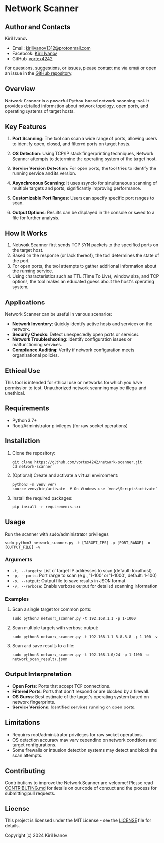 
# Network Scanner

## Author and Contacts

Kiril Ivanov

- Email: kirilivanov1312@protonmail.com
- Facebook: [Kiril Ivanov](https://www.facebook.com/exploitdb1312420)
- GitHub: [vortex4242](https://github.com/vortex4242)

For questions, suggestions, or issues, please contact me via email or open an issue in the [GitHub repository](https://github.com/vortex4242/network-scanner/issues).

## Overview

Network Scanner is a powerful Python-based network scanning tool. It provides detailed information about network topology, open ports, and operating systems of target hosts.

## Key Features

1. **Port Scanning**: The tool can scan a wide range of ports, allowing users to identify open, closed, and filtered ports on target hosts.

2. **OS Detection**: Using TCP/IP stack fingerprinting techniques, Network Scanner attempts to determine the operating system of the target host.

3. **Service Version Detection**: For open ports, the tool tries to identify the running service and its version.

4. **Asynchronous Scanning**: It uses asyncio for simultaneous scanning of multiple targets and ports, significantly improving performance.

5. **Customizable Port Ranges**: Users can specify specific port ranges to scan.

6. **Output Options**: Results can be displayed in the console or saved to a file for further analysis.

## How It Works

1. Network Scanner first sends TCP SYN packets to the specified ports on the target host.
2. Based on the response (or lack thereof), the tool determines the state of the port.
3. For open ports, the tool attempts to gather additional information about the running service.
4. Using characteristics such as TTL (Time To Live), window size, and TCP options, the tool makes an educated guess about the host's operating system.

## Applications

Network Scanner can be useful in various scenarios:

- **Network Inventory**: Quickly identify active hosts and services on the network.
- **Security Checks**: Detect unexpectedly open ports or services.
- **Network Troubleshooting**: Identify configuration issues or malfunctioning services.
- **Compliance Auditing**: Verify if network configuration meets organizational policies.

## Ethical Use

This tool is intended for ethical use on networks for which you have permission to test. Unauthorized network scanning may be illegal and unethical.

## Requirements

- Python 3.7+
- Root/Administrator privileges (for raw socket operations)

## Installation

1. Clone the repository:
   ```
   git clone https://github.com/vortex4242/network-scanner.git
   cd network-scanner
   ```

2. (Optional) Create and activate a virtual environment:
   ```
   python3 -m venv venv
   source venv/bin/activate  # On Windows use `venv\Scripts\activate`
   ```

3. Install the required packages:
   ```
   pip install -r requirements.txt
   ```

## Usage

Run the scanner with sudo/administrator privileges:

```
sudo python3 network_scanner.py -t [TARGET_IPS] -p [PORT_RANGE] -o [OUTPUT_FILE] -v
```

### Arguments

- `-t, --targets`: List of target IP addresses to scan (default: localhost)
- `-p, --ports`: Port range to scan (e.g., '1-100' or '1-1000', default: 1-100)
- `-o, --output`: Output file to save results in JSON format
- `-v, --verbose`: Enable verbose output for detailed scanning information

### Examples

1. Scan a single target for common ports:
   ```
   sudo python3 network_scanner.py -t 192.168.1.1 -p 1-1000
   ```

2. Scan multiple targets with verbose output:
   ```
   sudo python3 network_scanner.py -t 192.168.1.1 8.8.8.8 -p 1-100 -v
   ```

3. Scan and save results to a file:
   ```
   sudo python3 network_scanner.py -t 192.168.1.0/24 -p 1-1000 -o network_scan_results.json
   ```

## Output Interpretation

- **Open Ports**: Ports that accept TCP connections.
- **Filtered Ports**: Ports that don't respond or are blocked by a firewall.
- **OS Guess**: Best estimate of the target's operating system based on network fingerprints.
- **Service Versions**: Identified services running on open ports.

## Limitations

- Requires root/administrator privileges for raw socket operations.
- OS detection accuracy may vary depending on network conditions and target configurations.
- Some firewalls or intrusion detection systems may detect and block the scan attempts.

## Contributing

Contributions to improve the Network Scanner are welcome! Please read [CONTRIBUTING.md](CONTRIBUTING.md) for details on our code of conduct and the process for submitting pull requests.

## License

This project is licensed under the MIT License - see the [LICENSE](LICENSE) file for details.

Copyright (c) 2024 Kiril Ivanov
